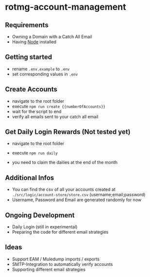 # rotmg-account-management

## Requirements
- Owning a Domain with a Catch All Email
- Having [Node](https://nodejs.org/en) installed

## Getting started
- rename ``.env.example`` to ``.env``
- set corresponding values in ``.env``

## Create Accounts
- navigate to the root folder
- execute ``npm run create {{numberOfAccounts}}``
- wait for the script to end
- verify all emails sent to your catch all email

## Get Daily Login Rewards (Not tested yet)
- navigate to the root folder
- execute ``npm run daily``

- you need to claim the dailies at the end of the month

## Additional Infos
- You can find the csv of all your accounts created at ``./src/logic/account-store/store.csv`` (username;email;password)
- Username, Password and Email are generated randomly for now


## Ongoing Development
- Daily Login (still in experimental)
- Preparing the code for different email strategies

## Ideas
- Support EAM / Muledump imports / exports
- SMTP-Integration to automatically verify accounts
- Supporting different email strategies